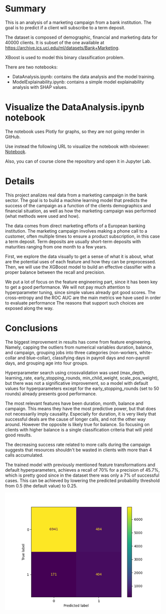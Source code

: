 # Summary
This is an analysis of a marketing campaign from a bank institution. The goal is to predict if a client will subscribe to a term deposit.

The dataset is composed of demographic, financial and marketing data for 40000 clients. It is subset of the one available at https://archive.ics.uci.edu/ml/datasets/Bank+Marketing.

XBoost is used to model this binary classification problem.

There are two notebooks:
- DataAnalysis.ipynb: contains the data analysis and the model training.
- ModelExplainability.ipynb: contains a simple model explainability analysis with SHAP values.


# Visualize the DataAnalysis.ipynb notebook

The notebook uses Plotly for graphs, so they are not going render in GitHub.

Use instead the following URL to visualize the notebook with nbviewer:
[Notebook](https://nbviewer.org/github/rubchume/BankMarketingCampaignXGBoostModeling/blob/main/DataAnalysis.ipynb).

Also, you can of course clone the repository and open it in Jupyter Lab.

# Details

This project analizes real data from a marketing campaign in the bank sector. The goal is to build a machine learning model that predicts the success of the campaign as a function of the clients demographics and financial situation, as well as how the marketing campaign was performed (what methods were used and how).

The data comes from direct marketing efforts of a European banking institution. The marketing campaign involves making a phone call to a customer, often multiple times to ensure a product subscription, in this case a term deposit. Term deposits are usually short-term deposits with maturities ranging from one month to a few years.

First, we explore the data visually to get a sense of what it is about, what are the potential uses of each feature and how they can be preprocessed. Then, we will use the XGBoost model to build an effective classifier with a proper balance between the recall and precision.

We put a lot of focus on the feature engineering part, since it has been key to get a good performance. We will not pay much attention to hyperparameter tuning, since simple values already got good scores. The cross-entropy and the ROC AUC are the main metrics we have used in order to evaluate performance The reasons that support such choices are exposed along the way.

# Conclusions

The biggest improvement in results has come from feature engineering. Namely, capping the outliers from numerical variables duration, balance, and campaign, grouping jobs into three categories (non-workers, white-collar and blue-collar), classifying days in payroll days and non-payroll days, and grouping age into four groups.

Hyperparameter search using crossvalidation was used (max_depth, learning_rate, early_stopping_rounds, min_child_weight, scale_pos_weight), but there was not a significative improvement, so a model with default values for hyperparameters except for the early_stopping_rounds (set to 50 rounds) already presents good performance.

The most relevant features have been duration, month, balance and campaign. This means they have the most predictive power, but that does not necessarily imply causality. Especially for duration, it is very likely that successful deals are the cause of longer calls, and not the other way around. However the opposite is likely true for balance. So focusing on clients with higher balance is a single classification criteria that will yield good results.

The decreasing success rate related to more calls during the campaign suggests that resources shouldn't be wasted in clients with more than 4 calls accumulated.

The trained model with previously mentioned feature transformations and default hyperparameters, achieves a recall of 70% for a precision of 45.7%, which is pretty good since in the dataset there was only a 7% of successful cases. This can be achieved by lowering the predicted probability threshold from 0.5 (the default value) to 0.25.

![confusion matrix](confusion_matrix.png)

